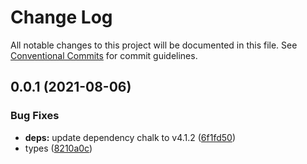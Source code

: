 # Change Log

All notable changes to this project will be documented in this file.
See [Conventional Commits](https://conventionalcommits.org) for commit guidelines.

## 0.0.1 (2021-08-06)


### Bug Fixes

* **deps:** update dependency chalk to v4.1.2 ([6f1fd50](https://github.com/trejgun/common-packages/commit/6f1fd50eec9f2a4cfcfbceae834920003668a361))
* types ([8210a0c](https://github.com/trejgun/common-packages/commit/8210a0c86b5e4b5023f68aee36733d4ca0fd8928))
